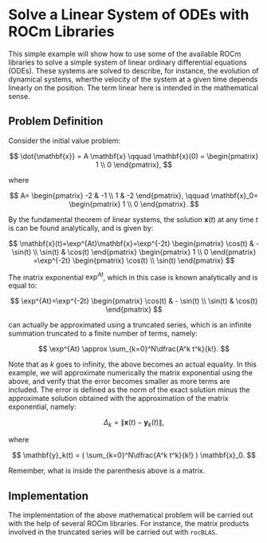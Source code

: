 # Solve a Linear System of ODEs with ROCm Libraries

This simple example will show how to use some of the available ROCm libraries to solve a simple system of linear ordinary differential equations (ODEs).
These systems are solved to describe, for instance, the evolution of dynamical systems, wherthe velocity of the system at a given time depends linearly on the position. The term linear here is intended in the mathematical sense.

## Problem Definition

Consider the initial value problem:

$$
\dot{\mathbf{x}} = A \mathbf{x} \qquad 
\mathbf{x}(0) = 
\begin{pmatrix}
1 \\
0
\end{pmatrix},
$$
 
where

$$
A=
\begin{pmatrix}
-2 & -1 \\
1 & -2
\end{pmatrix}, \qquad
\mathbf{x}_0=
\begin{pmatrix}
1 \\
0
\end{pmatrix}.
$$

By the fundamental theorem of linear systems, the solution $\mathbf{x}(t)$ at any time $t$ is can be found analytically, and is given by:

$$
\mathbf{x}(t)=\exp^{At}\mathbf{x}=\exp^{-2t}
\begin{pmatrix}
\cos(t) & - \sin(t) \\
\sin(t) & \cos(t)
\end{pmatrix}
\begin{pmatrix}
1 \\
0
\end{pmatrix}
=\exp^{-2t}
\begin{pmatrix}
\cos(t) \\
\sin(t)
\end{pmatrix}
$$

The matrix exponential $\exp^{At}$, which in this case is known analytically and is equal to:

$$
\exp^{At}=\exp^{-2t}
\begin{pmatrix}
\cos(t) & - \sin(t) \\
\sin(t) & \cos(t)
\end{pmatrix}
$$

can actually be approximated using a truncated series, which is an infinite summation truncated to a finite number of terms, namely:

$$
\exp^{At} \approx \sum_{k=0}^N\dfrac{A^k t^k}{k!}.
$$

Note that as $k$ goes to infinity, the above becomes an actual equality. In this example, we will approximate numerically the matrix exponential using the above, and verify that the error becomes smaller as more terms are included. The error is defined as the norm of the exact solution minus the approximate solution obtained with the approximation of the matrix exponential, namely:

$$
\Delta_k=\|\mathbf{x}(t)-\mathbf{y}_k(t)\|,
$$

where

$$
\mathbf{y}_k(t) = ( \sum_{k=0}^N\dfrac{A^k  t^k}{k!} ) \mathbf{x}_0.
$$

Remember, what is inside the parenthesis above is a matrix.

## Implementation

The implementation of the above mathematical problem will be carried out with the help of several ROCm libraries. For instance, the matrix products involved in the truncated series will be carried out with `rocBLAS`.
